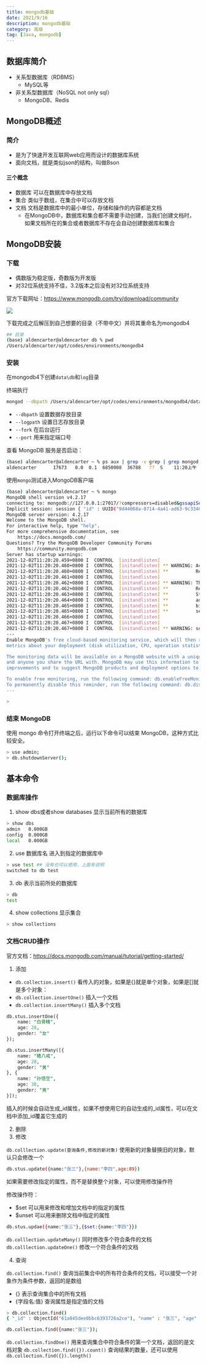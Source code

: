 ```yaml
---
title: mongodb基础
date: 2021/9/16
description: mongodb基础
category: 高级
tag: [Java, mongodb]
---
```


## 数据库简介

- 关系型数据库（RDBMS）
    - MySQL等
- 非关系型数据库（NoSQL not only sql）
    - MongoDB、Redis

## MongoDB概述

### 简介

- 是为了快速开发互联网web应用而设计的数据库系统
- 面向文档，就是类似json的结构，叫做Bson

#### 三个概念

- 数据库 可以在数据库中存放文档
- 集合 类似于数组，在集合中可以存放文档
- 文档 文档是数据库中的最小单位，存储和操作的内容都是文档
    - 在MongoDB中，数据库和集合都不需要手动创建，当我们创建文档时，如果文档所在的集合或者数据库不存在会自动创建数据库和集合

## MongoDB安装

### 下载

- 偶数版为稳定版，奇数版为开发版
- 对32位系统支持不佳，3.2版本之后没有对32位系统支持

官方下载网址：https://www.mongodb.com/try/download/community

![](./media/16384153458852.jpg)

下载完成之后解压到自己想要的目录（不带中文）并将其重命名为mongodb4

```bash
## 目录
(base) aldencarter@aldencarter db % pwd
/Users/aldencarter/opt/codes/environments/mongodb4
```

### 安装

在mongodb4下创建`data\db`和`log`目录

终端执行

```bash
mongod --dbpath /Users/aldencarter/opt/codes/environments/mongodb4/data/db --logpath /Users/aldencarter/opt/codes/environments/mongodb4/log/mongo.log --fork
```

- `--dbpath` 设置数据存放目录
- `--logpath` 设置日志存放目录
- `--fork` 在后台运行
- `--port` 用来指定端口号

查看 MongoDB 服务是否启动：

```bash
(base) aldencarter@aldencarter ~ % ps aux | grep -v grep | grep mongod
aldencarter      17673   0.0  0.1  6850008  36788   ??  S    11:20上午   0:00.52 mongod --dbpath /Users/aldencarter/opt/codes/environments/mongodb4/data/db --logpath /Users/aldencarter/opt/codes/environments/mongodb4/log/mongo.log --fork
```

使用`mongo`测试进入MongoDB客户端

```bash
(base) aldencarter@aldencarter ~ % mongo
MongoDB shell version v4.2.17
connecting to: mongodb://127.0.0.1:27017/?compressors=disabled&gssapiServiceName=mongodb
Implicit session: session { "id" : UUID("9d44068a-0714-4a41-ad63-9c334087a09e") }
MongoDB server version: 4.2.17
Welcome to the MongoDB shell.
For interactive help, type "help".
For more comprehensive documentation, see
	https://docs.mongodb.com/
Questions? Try the MongoDB Developer Community Forums
	https://community.mongodb.com
Server has startup warnings: 
2021-12-02T11:20:20.459+0800 I  CONTROL  [initandlisten] 
2021-12-02T11:20:20.460+0800 I  CONTROL  [initandlisten] ** WARNING: Access control is not enabled for the database.
2021-12-02T11:20:20.460+0800 I  CONTROL  [initandlisten] **          Read and write access to data and configuration is unrestricted.
2021-12-02T11:20:20.461+0800 I  CONTROL  [initandlisten] 
2021-12-02T11:20:20.462+0800 I  CONTROL  [initandlisten] ** WARNING: This server is bound to localhost.
2021-12-02T11:20:20.462+0800 I  CONTROL  [initandlisten] **          Remote systems will be unable to connect to this server. 
2021-12-02T11:20:20.463+0800 I  CONTROL  [initandlisten] **          Start the server with --bind_ip <address> to specify which IP 
2021-12-02T11:20:20.464+0800 I  CONTROL  [initandlisten] **          addresses it should serve responses from, or with --bind_ip_all to
2021-12-02T11:20:20.465+0800 I  CONTROL  [initandlisten] **          bind to all interfaces. If this behavior is desired, start the
2021-12-02T11:20:20.465+0800 I  CONTROL  [initandlisten] **          server with --bind_ip 127.0.0.1 to disable this warning.
2021-12-02T11:20:20.466+0800 I  CONTROL  [initandlisten] 
2021-12-02T11:20:20.467+0800 I  CONTROL  [initandlisten] 
2021-12-02T11:20:20.467+0800 I  CONTROL  [initandlisten] ** WARNING: soft rlimits too low. Number of files is 256, should be at least 1000
---
Enable MongoDB's free cloud-based monitoring service, which will then receive and display
metrics about your deployment (disk utilization, CPU, operation statistics, etc).

The monitoring data will be available on a MongoDB website with a unique URL accessible to you
and anyone you share the URL with. MongoDB may use this information to make product
improvements and to suggest MongoDB products and deployment options to you.

To enable free monitoring, run the following command: db.enableFreeMonitoring()
To permanently disable this reminder, run the following command: db.disableFreeMonitoring()
---

> 
```

### 结束 MongoDB

使用 mongo 命令打开终端之后，运行以下命令可以结束 MongoDB，这种方式比较安全。

```bash
> use admin;
> db.shutdownServer();
```

## 基本命令

### 数据库操作

1. show dbs或者show databases 显示当前所有的数据库

```bash
> show dbs
admin   0.000GB
config  0.000GB
local   0.000GB
```

2. use 数据库名 进入到指定的数据库中

```bash
> use test ## 没有也可以使用，上面有说明
switched to db test
```

3. db 表示当前所处的数据库

```bash
> db
test
```

4. show collections 显示集合

```bash
> show collections
```

### 文档CRUD操作

官方文档：https://docs.mongodb.com/manual/tutorial/getting-started/

1. 添加

- `db.collection.insert()` 看传入的对象，如果是{}就是单个对象，如果是[]就是多个对象：
- `db.collection.insertOne()` 插入一个文档
- `db.collection.insertMany()` 插入多个文档

```sql
db.stus.insertOne({
    name: "白骨精",
    age: 28,
    gender: "女"
});

db.stus.insertMany([{
    name: "猪八戒",
    age: 28,
    gender: "男"
}, {
    name: "孙悟空",
    age: 38,
    gender: "男"
}]);
```

插入的时候会自动生成_id属性，如果不想使用它的自动生成的_id属性，可以在文档中添加_id覆盖它生成的

2. 删除
3. 修改

`db.colllection.update(查询条件,修改的新对象)` 使用新的对象替换旧的对象，默认只会修改一个

```bash
db.stus.update({name:"张三"},{name:"李四",age:89})
```

如果需要修改指定的属性，而不是替换整个对象，可以使用修改操作符

修改操作符：

- $set 可以用来修改和增加文档中的指定的属性
- $unset 可以用来删除文档中指定的属性

```bash
db.stus.updae({name:"张三"},{$set:{name:"李四"}})
```

`db.colllection.updateMany()` 同时修改多个符合条件的文档
`db.colllection.updateOne()` 修改一个符合条件的文档

4. 查询

`db.collection.find()` 查询当前集合中的所有符合条件的文档，可以接受一个对象作为条件参数，返回的是数组

- {} 表示查询集合中的所有文档
- {字段名:值} 查询属性是指定值的文档

```bash
> db.collection.find()
{ "_id" : ObjectId("61a845dee0bbc6393726a2ce"), "name" : "张三", "age" : 18, "gender" : "男" }
```

```bash
db.collection.find({name:"张三"});
```

`db.collection.findOne()` 用来查询集合中符合条件的第一个文档，返回的是文档对象
`db.collection.find({}).count()` 查询结果的数量，还可以使用`db.collection.find({}).length()`
